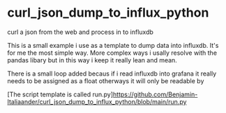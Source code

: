 # curl_json_dump_to_influx_python
curl a json from the web and process in to influxdb

This is a small example i use as a template to dump data into influxdb. It's for me the most simple way.
More complex ways i usally resolve with the pandas libary but in this way i keep it really lean and mean.

There is a small loop added becaus if i read influxdb into grafana it really needs to be assigned as a float otherways it will only be readable by 


[The script template is called run.py]https://github.com/Benjamin-Italiaander/curl_json_dump_to_influx_python/blob/main/run.py
